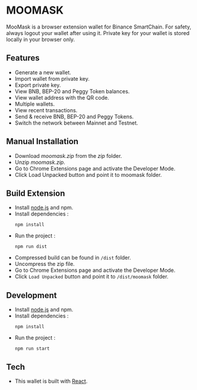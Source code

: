 # MOOMASK

MooMask is a browser extension wallet for Binance SmartChain.  For safety, always logout your wallet after using it. Private key for your wallet is stored locally in your browser only.

## Features
* Generate a new wallet.
* Import wallet from private key.
* Export private key.
* View BNB, BEP-20 and Peggy Token balances.
* View wallet address with the QR code.
* Multiple wallets.
* View recent transactions.
* Send & receive BNB, BEP-20 and Peggy Tokens.
* Switch the network between Mainnet and Testnet.

## Manual Installation
* Download _moomask.zip_ from the *zip* folder.
* Unzip _moomask.zip_.
* Go to Chrome Extensions page and activate the Developer Mode.
* Click Load Unpacked button and point it to moomask folder.

## Build Extension

* Install [node.js](https://nodejs.org/) and npm.
* Install dependencies :
  ```
  npm install
  ```
* Run the project :
  ```
  npm run dist
  ```
* Compressed build can be found in `/dist` folder.
* Uncompress the zip file.
* Go to Chrome Extensions page and activate the Developer Mode.
* Click `Load Unpacked` button and point it to `/dist/moomask` folder.

## Development
* Install [node.js](https://nodejs.org/) and npm.
* Install dependencies :
  ```
  npm install
  ```
* Run the project :
  ```
  npm run start
  ```

## Tech
* This wallet is built with [React](https://reactjs.org/).